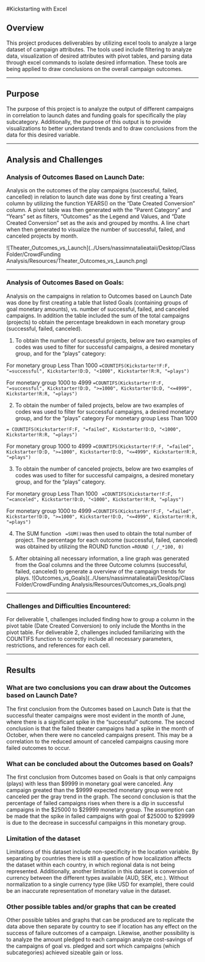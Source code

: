 #Kickstarting with Excel

## Overview 
This project produces deliverables by utilizing excel tools to analyze a large dataset of campaign attributes. The tools used include filtering to analyze data, visualization of desired attributes with pivot tables, and parsing data through excel commands to isolate desired information. These tools are being applied to draw conclusions on the overall campaign outcomes.

---
 ## Purpose 
The purpose of this project is to analyze the output of different campaigns in correlation to launch dates and funding goals for specifically the play subcategory. Additionally, the purpose of this output is to provide visualizations to better understand trends and to draw conclusions from the data for this desired variable. 
 
---
## Analysis and Challenges
### Analysis of Outcomes Based on Launch Date:
Analysis on the outcomes of the play campaigns (successful, failed, cancelled) in relation to launch date was done by first creating a Years column by utilizing the function YEARS() on the “Date Created Conversion” column. A pivot table was then generated with the “Parent Category” and “Years” set as filters, “Outcomes” as the Legend and Values, and “Date Created Conversion” set as the axis and grouped by months. A line chart when then generated to visualize the number of successful, failed, and canceled projects by month.  

![Theater_Outcomes_vs_Launch](../Users/nassimnatalieataii/Desktop/Class Folder/CrowdFunding Analysis/Resources/Theater_Outcomes_vs_Launch.png)

---

### Analysis of Outcomes Based on Goals: 
 Analysis on the campaigns in relation to Outcomes based on Launch Date was done by first creating a table that listed Goals (containing groups of goal monetary amounts), vs. number of successful, failed, and canceled campaigns. In addition the table included the sum of the total campaigns (projects) to obtain the percentage breakdown in each monetary group (successful, failed, canceled). 

 1. To obtain the number of successful projects, below are two examples of codes was used to filter for successful campaigns, a desired monetary group, and for the “plays” category:
 
For monetary group Less Than 1000 
`=COUNTIFS(Kickstarter!F:F, "=successful", Kickstarter!D:D, "<1000", Kickstarter!R:R, "=plays")`

For monetary group 1000 to 4999
`=COUNTIFS(Kickstarter!F:F, "=successful", Kickstarter!D:D, ">=1000", Kickstarter!D:D, "<=4999", Kickstarter!R:R, "=plays")`

 2. To obtain the number of failed projects, below are two examples of codes was used to filter for successful campaigns, a desired monetary group, and for the “plays” category
For monetary group Less Than 1000 

`= COUNTIFS(Kickstarter!F:F, "=failed", Kickstarter!D:D, "<1000", Kickstarter!R:R, "=plays")`

For monetary group 1000 to 4999
`=COUNTIFS(Kickstarter!F:F, "=failed", Kickstarter!D:D, ">=1000", Kickstarter!D:D, "<=4999", Kickstarter!R:R, "=plays")`

3.  To obtain the number of canceled projects, below are two examples of codes was used to filter for successful campaigns, a desired monetary group, and for the “plays” category.

For monetary group Less Than 1000 
` =COUNTIFS(Kickstarter!F:F, "=canceled", Kickstarter!D:D, "<1000", Kickstarter!R:R, "=plays")`

For monetary group 1000 to 4999
`=COUNTIFS(Kickstarter!F:F, "=failed", Kickstarter!D:D, ">=1000", Kickstarter!D:D, "<=4999", Kickstarter!R:R, "=plays")`

4. The SUM function ` =SUM()`was then used to obtain the total number of project. The percentage for each outcome (successful, failed, canceled) was obtained by utilizing the ROUND function `=ROUND (_/_*100, 0)`


5. After obtaining all necessary information, a line graph was generated from the Goal columns and the three Outcome columns (successful, failed, canceled) to generate a overview of the campaign trends for plays. 
![Outcomes_vs_Goals](../Users/nassimnatalieataii/Desktop/Class Folder/CrowdFunding Analysis/Resources/Outcomes_vs_Goals.png)

---
### Challenges and Difficulties Encountered: 
For deliverable 1, challenges included finding how to group a column in the pivot table (Date Created Conversion) to only include the Months in the pivot table. 
For deliverable 2, challenges included familiarizing with the COUNTIFS function to correctly include all necessary parameters, restrictions, and references for each cell. 

---

## Results
### What are two conclusions you can draw about the Outcomes based on Launch Date?
The first conclusion from the Outcomes based on Launch Date is that the successful theater  campaigns were most evident in the month of June, where there is a significant spike in the “successful” outcome. 
The second conclusion is that the failed theater campaigns had a spike in the month of October, when there were no canceled campaigns present. This may be a correlation to the reduced amount of canceled campaigns causing more failed outcomes to occur. 

### What can be concluded about the Outcomes based on Goals?
The first conclusion from Outcomes based on Goals is that only campaigns (plays) with less than $9999 in monetary goal were canceled. Any campaign greated than the $9999 expected monetary group were not canceled per the gray  trend in the graph. 
The second conclusion is that the percentage of failed campaigns rises when there is a dip in successful campaigns in the $25000 to $29999 monetary group. The assumption can be made that the spike in failed campaigns with goal of $25000 to $29999 is due to the decrease in successful campaigns in this monetary group. 

### Limitation of the dataset
Limitations of this dataset include non-specificity in the location variable. By separating by countries there is still a question of how localization affects the dataset within each country, in which regional data is not being represented. Additionally, another limitation in this dataset is conversion of currency between the different types available (AUD, SEK, etc.). Without normalization to a single currency type (like USD for example), there could be an inaccurate representation of monetary value in the dataset. 

### Other possible tables and/or graphs that can be created
Other possible tables and graphs that can be produced are to replicate the data above then separate by country to see if location has any effect on the success of failure outcomes of a campaign. Likewise, another possibility is to analyze the amount pledged to each campaign analyze cost-savings of the campaigns of goal vs. pledged and sort which campaigns (which subcategories) achieved sizeable gain or loss.  
